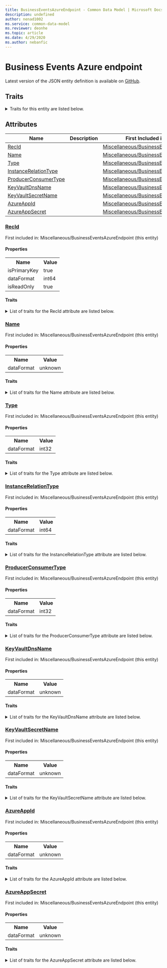 ```yaml
---
title: BusinessEventsAzureEndpoint - Common Data Model | Microsoft Docs
description: undefined
author: nenad1002
ms.service: common-data-model
ms.reviewer: deonhe
ms.topic: article
ms.date: 4/29/2020
ms.author: nebanfic
---
```


# Business Events Azure endpoint

  
 Latest version of the JSON entity definition is available on <a href="https://github.com/Microsoft/CDM/tree/master/schemaDocuments/core/operationsCommon/Tables/System/SystemAdministration/Miscellaneous/BusinessEventsAzureEndpoint.cdm.json" target="_blank">GitHub</a>.  

## Traits

<details>
<summary>Traits for this entity are listed below.  
</summary>

**is.identifiedBy**  
  names a specifc identity attribute to use with an entity  <table><tr><th>Parameter</th><th>Value</th><th>Data type</th><th>Explanation</th></tr><tr><td>attribute</td><td>[BusinessEventsAzureEndpoint/(resolvedAttributes)/RecId](#RecId)</td><td>attribute</td><td></td></tr></table>

**is.CDM.entityVersion**  
  <table><tr><th>Parameter</th><th>Value</th><th>Data type</th><th>Explanation</th></tr><tr><td>versionNumber</td><td>"1.0.0"</td><td>string</td><td>semantic version number of the entity</td></tr></table>

**is.application.releaseVersion**  
  <table><tr><th>Parameter</th><th>Value</th><th>Data type</th><th>Explanation</th></tr><tr><td>releaseVersion</td><td>"10.0.13.0"</td><td>string</td><td>semantic version number of the application introducing this entity</td></tr></table>

**is.localized.displayedAs**  
  Holds the list of language specific display text for an object.  <table><tr><th>Parameter</th><th>Value</th><th>Data type</th><th>Explanation</th></tr><tr><td>localizedDisplayText</td><td><table><tr><th>languageTag</th><th>displayText</th></tr><tr><td>en</td><td>Business events endpoint</td></tr><tr><td>en</td><td>Business Events Azure endpoint</td></tr></table></td><td>entity</td><td>a reference to the constant entity holding the list of localized text</td></tr></table>

</details>

## Attributes

|Name|Description|First Included in Instance|
|---|---|---|
|[RecId](#RecId)||<a href="BusinessEventsAzureEndpoint.md" target="_blank">Miscellaneous/BusinessEventsAzureEndpoint</a>|
|[Name](#Name)||<a href="BusinessEventsAzureEndpoint.md" target="_blank">Miscellaneous/BusinessEventsAzureEndpoint</a>|
|[Type](#Type)||<a href="BusinessEventsAzureEndpoint.md" target="_blank">Miscellaneous/BusinessEventsAzureEndpoint</a>|
|[InstanceRelationType](#InstanceRelationType)||<a href="BusinessEventsAzureEndpoint.md" target="_blank">Miscellaneous/BusinessEventsAzureEndpoint</a>|
|[ProducerConsumerType](#ProducerConsumerType)||<a href="BusinessEventsAzureEndpoint.md" target="_blank">Miscellaneous/BusinessEventsAzureEndpoint</a>|
|[KeyVaultDnsName](#KeyVaultDnsName)||<a href="BusinessEventsAzureEndpoint.md" target="_blank">Miscellaneous/BusinessEventsAzureEndpoint</a>|
|[KeyVaultSecretName](#KeyVaultSecretName)||<a href="BusinessEventsAzureEndpoint.md" target="_blank">Miscellaneous/BusinessEventsAzureEndpoint</a>|
|[AzureAppId](#AzureAppId)||<a href="BusinessEventsAzureEndpoint.md" target="_blank">Miscellaneous/BusinessEventsAzureEndpoint</a>|
|[AzureAppSecret](#AzureAppSecret)||<a href="BusinessEventsAzureEndpoint.md" target="_blank">Miscellaneous/BusinessEventsAzureEndpoint</a>|

### <a href=#RecId name="RecId">RecId</a>

First included in: Miscellaneous/BusinessEventsAzureEndpoint (this entity)  

#### Properties

<table><tr><th>Name</th><th>Value</th></tr><tr><td>isPrimaryKey</td><td>true</td></tr><tr><td>dataFormat</td><td>int64</td></tr><tr><td>isReadOnly</td><td>true</td></tr></table>

#### Traits

<details>
<summary>List of traits for the RecId attribute are listed below.</summary>

**is.dataFormat.integer**  
**is.dataFormat.big**  
**is.identifiedBy**  
names a specifc identity attribute to use with an entity  <table><tr><th>Parameter</th><th>Value</th><th>Data type</th><th>Explanation</th></tr><tr><td>attribute</td><td>[BusinessEventsAzureEndpoint/(resolvedAttributes)/RecId](#RecId)</td><td>attribute</td><td></td></tr></table>

**is.readOnly**  
**is.dataFormat.integer**  
**is.dataFormat.big**  
</details>

### <a href=#Name name="Name">Name</a>

First included in: Miscellaneous/BusinessEventsAzureEndpoint (this entity)  

#### Properties

<table><tr><th>Name</th><th>Value</th></tr><tr><td>dataFormat</td><td>unknown</td></tr></table>

#### Traits

<details>
<summary>List of traits for the Name attribute are listed below.</summary>

</details>

### <a href=#Type name="Type">Type</a>

First included in: Miscellaneous/BusinessEventsAzureEndpoint (this entity)  

#### Properties

<table><tr><th>Name</th><th>Value</th></tr><tr><td>dataFormat</td><td>int32</td></tr></table>

#### Traits

<details>
<summary>List of traits for the Type attribute are listed below.</summary>

**is.dataFormat.integer**  
**is.dataFormat.integer**  
</details>

### <a href=#InstanceRelationType name="InstanceRelationType">InstanceRelationType</a>

First included in: Miscellaneous/BusinessEventsAzureEndpoint (this entity)  

#### Properties

<table><tr><th>Name</th><th>Value</th></tr><tr><td>dataFormat</td><td>int64</td></tr></table>

#### Traits

<details>
<summary>List of traits for the InstanceRelationType attribute are listed below.</summary>

**is.dataFormat.integer**  
**is.dataFormat.big**  
**is.dataFormat.integer**  
**is.dataFormat.big**  
</details>

### <a href=#ProducerConsumerType name="ProducerConsumerType">ProducerConsumerType</a>

First included in: Miscellaneous/BusinessEventsAzureEndpoint (this entity)  

#### Properties

<table><tr><th>Name</th><th>Value</th></tr><tr><td>dataFormat</td><td>int32</td></tr></table>

#### Traits

<details>
<summary>List of traits for the ProducerConsumerType attribute are listed below.</summary>

**is.dataFormat.integer**  
**is.dataFormat.integer**  
</details>

### <a href=#KeyVaultDnsName name="KeyVaultDnsName">KeyVaultDnsName</a>

First included in: Miscellaneous/BusinessEventsAzureEndpoint (this entity)  

#### Properties

<table><tr><th>Name</th><th>Value</th></tr><tr><td>dataFormat</td><td>unknown</td></tr></table>

#### Traits

<details>
<summary>List of traits for the KeyVaultDnsName attribute are listed below.</summary>

</details>

### <a href=#KeyVaultSecretName name="KeyVaultSecretName">KeyVaultSecretName</a>

First included in: Miscellaneous/BusinessEventsAzureEndpoint (this entity)  

#### Properties

<table><tr><th>Name</th><th>Value</th></tr><tr><td>dataFormat</td><td>unknown</td></tr></table>

#### Traits

<details>
<summary>List of traits for the KeyVaultSecretName attribute are listed below.</summary>

</details>

### <a href=#AzureAppId name="AzureAppId">AzureAppId</a>

First included in: Miscellaneous/BusinessEventsAzureEndpoint (this entity)  

#### Properties

<table><tr><th>Name</th><th>Value</th></tr><tr><td>dataFormat</td><td>unknown</td></tr></table>

#### Traits

<details>
<summary>List of traits for the AzureAppId attribute are listed below.</summary>

</details>

### <a href=#AzureAppSecret name="AzureAppSecret">AzureAppSecret</a>

First included in: Miscellaneous/BusinessEventsAzureEndpoint (this entity)  

#### Properties

<table><tr><th>Name</th><th>Value</th></tr><tr><td>dataFormat</td><td>unknown</td></tr></table>

#### Traits

<details>
<summary>List of traits for the AzureAppSecret attribute are listed below.</summary>

</details>
